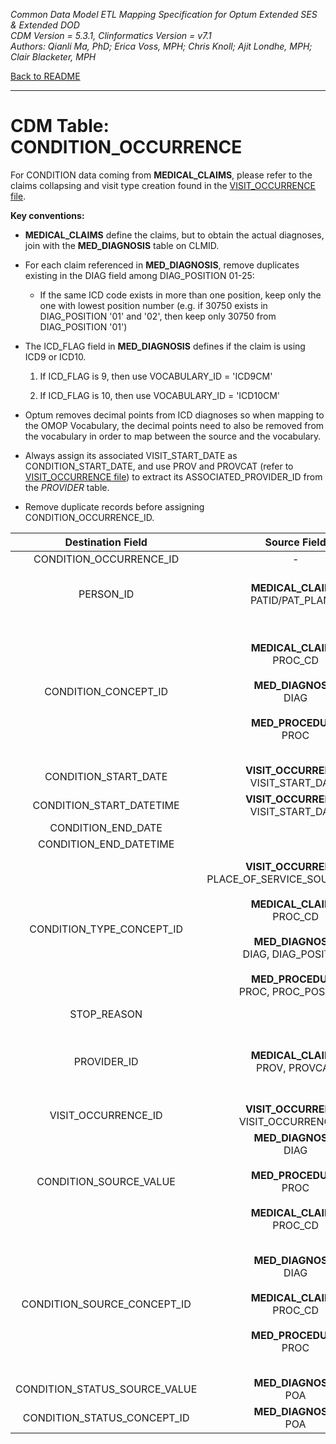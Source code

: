 *Common Data Model ETL Mapping Specification for Optum Extended SES & Extended DOD*
<br>*CDM Version = 5.3.1, Clinformatics Version = v7.1*
<br>*Authors: Qianli Ma, PhD; Erica Voss, MPH; Chris Knoll; Ajit Londhe, MPH; Clair Blacketer, MPH*

[Back to README](README.md)

---

# CDM Table: CONDITION_OCCURRENCE

For CONDITION data coming from **MEDICAL_CLAIMS**, please refer to the claims collapsing and visit type creation found in the [VISIT_OCCURRENCE file](VISIT_OCCURRENCE.md).

**Key conventions:**

-   **MEDICAL_CLAIMS** define the claims, but to obtain the actual diagnoses, join with the **MED_DIAGNOSIS** table on CLMID.

-   For each claim referenced in **MED_DIAGNOSIS**, remove duplicates existing in the DIAG field among DIAG_POSITION 01-25:
    - If the same ICD code exists in more than one position, keep only the one with lowest
    position number (e.g. if 30750 exists in DIAG_POSITION '01' and '02', then keep only 30750 from DIAG_POSITION '01')

-   The ICD_FLAG field in **MED_DIAGNOSIS** defines if the claim is using ICD9 or ICD10.

    1.  If ICD_FLAG is 9, then use VOCABULARY_ID = 'ICD9CM'

    2.  If ICD_FLAG is 10, then use VOCABULARY_ID = 'ICD10CM'

-   Optum removes decimal points from ICD diagnoses so when mapping to
    the OMOP Vocabulary, the decimal points need to also be removed from
    the vocabulary in order to map between the source and
    the vocabulary.

-   Always assign its associated VISIT_START_DATE as
    CONDITION_START_DATE, and use PROV and PROVCAT (refer to [VISIT_OCCURRENCE file](VISIT_OCCURRENCE.md)) to extract its ASSOCIATED_PROVIDER_ID
    from the *PROVIDER* table.

-   Remove duplicate records before assigning CONDITION_OCCURRENCE_ID.


**Destination Field**|**Source Field**|**Applied Rule**|**Comment**
:-----:|:-----:|:-----:|:-----:
CONDITION_OCCURRENCE_ID|-|System generated.|
PERSON_ID|**MEDICAL_CLAIMS**<br/> PATID/PAT_PLANID|At the row level we work with PAT_PLANID, but PATID is what is written to the CDM.|
CONDITION_CONCEPT_ID|**MEDICAL_CLAIMS**<br/>PROC_CD<br/><br/>**MED_DIAGNOSIS**<br/>DIAG<br/><br/>**MED_PROCEDURE**<br/> PROC|**DIAG**<br/>Use [Source to Standard Terminology](code_snippets.md#source-to-standard-terminology) and filter with [Concept Ids from Medical Claims Diagnosis Fields](code_snippets.md#from-medical-claims-diagnosis-fields) <br/><br/>**PROC, PROC_CD**<br/>Use [Source to Standard Terminology](code_snippets.md#source-to-standard-terminology) and filter with [Concept Ids from Medical Claims Procedure Fields](code_snippets.md#from-medical-claims-procedure-fields)|
CONDITION_START_DATE|**VISIT_OCCURRENCE** VISIT_START_DATE| |
CONDITION_START_DATETIME|**VISIT_OCCURRENCE** VISIT_START_DATE| Set time to 00:00:00 |
CONDITION_END_DATE| | |
CONDITION_END_DATETIME| | |
CONDITION_TYPE_CONCEPT_ID|**VISIT_OCCURRENCE**<br/>PLACE_OF_SERVICE_SOURCE_VALUE<br/><br/>**MEDICAL_CLAIMS**<br/>PROC_CD<br/><br/>**MED_DIAGNOSIS**<br/>DIAG, DIAG_POSITION<br/><br/>**MED_PROCEDURE**<br/>PROC, PROC_POSITION|**DIAG**<br/>Use [Concept Type Ids from Medical Claims Diagnosis Fields](code_snippets.md#from-medical-claims-diagnosis-fields-1)<br/><br/>**PROC**, **PROC_CD**<br/>Use [Concept Type Ids from Medical Claims Procedure Fields](code_snippets.md#from-medical-claims-procedure-fields-1)|If same ICD code exists in more than one position, keep only the one with lowest position number. <br> Map to inpatient/outpatient header to be consistent with PROCEDURE_OCCURRENCE table. <br> These CONCEPT_IDs fall under VOCABULARY_ID = 'Condition Type' in CONCEPT table.
STOP_REASON| | |
PROVIDER_ID|**MEDICAL_CLAIMS**<br>PROV, PROVCAT|Map PROV and PROVCAT to PROVIDER_SOURCE_VALUE and SPECIALTY_SOURCE_VALUE in Provider table to extract its associated Provider ID. |
VISIT_OCCURRENCE_ID|**VISIT_OCCURRENCE**<br/>VISIT_OCCURRENCE_ID| |
CONDITION_SOURCE_VALUE|**MED_DIAGNOSIS**<br/>DIAG<br/><br/>**MED_PROCEDURE**<br/>PROC<br/><br/>**MEDICAL_CLAIMS**<br/>PROC_CD|Exclude records with invalid ICD9 or ICD10 diagnosis codes.|Use rules mentioned above to exclude invalid ICD9 or ICD10 diagnosis codes.
CONDITION_SOURCE_CONCEPT_ID|**MED_DIAGNOSIS**<br/>DIAG<br/><br/>**MEDICAL_CLAIMS**<br/>PROC_CD<br/><br/>**MED_PROCEDURE**<br/>PROC|**DIAG**<br/>Use [Source to Source](code_snippets.md#source-to-source) and filter with [Source Concept Ids from Medical Claims Diagnosis Fields](code_snippets.md#from-medical-claims-diagnosis-fields-2) <br><br> **PROC_CD, PROC**<br/>Use [Source to Source](code_snippets.md#source-to-source) and filter with [Source Concept Ids from Medical Claims Procedure Fields](code_snippets.md#from-medical-claims-procedure-fields-2)|
CONDITION_STATUS_SOURCE_VALUE|**MED_DIAGNOSIS**<br/>POA| |
CONDITION_STATUS_CONCEPT_ID|**MED_DIAGNOSIS**<br/>POA | Y = 46236988<br>N, U, or W = 0|
